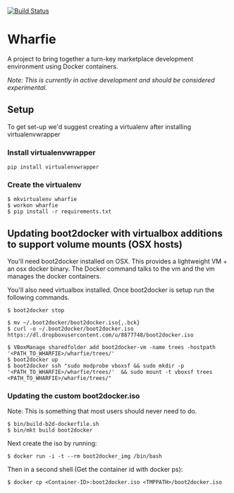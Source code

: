 [![Build Status](https://travis-ci.org/mozilla/wharfie.svg?branch=master)](https://travis-ci.org/mozilla/wharfie)


# Wharfie

A project to bring together a turn-key marketplace development environment using Docker containers.

*Note: This is currently in active development and should be considered experimental.*

## Setup

To get set-up we'd suggest creating a virtualenv after installing virtualenvwrapper

### Install virtualenvwrapper

    pip install virtualenvwrapper

### Create the virtualenv

    $ mkvirtualenv wharfie
    $ workon wharfie
    $ pip install -r requirements.txt

## Updating boot2docker with virtualbox additions to support volume mounts (OSX hosts)

You'll need boot2docker installed on OSX. This provides a lightweight VM + an osx docker binary.
The Docker command talks to the vm and the vm manages the docker containers.

You'll also need virtualbox installed. Once boot2docker is setup run the following commands.

    $ boot2docker stop

    $ mv ~/.boot2docker/boot2docker.iso{,.bck}
    $ curl -o ~/.boot2docker/boot2docker.iso https://dl.dropboxusercontent.com/u/8877748/boot2docker.iso

    $ VBoxManage sharedfolder add boot2docker-vm -name trees -hostpath '<PATH_TO_WHARFIE>/wharfie/trees/'
    $ boot2docker up
    $ boot2docker ssh "sudo modprobe vboxsf && sudo mkdir -p '<PATH_TO_WHARFIE>/wharfie/trees/'  && sudo mount -t vboxsf trees <PATH_TO_WHARFIE>/wharfie/trees/"

### Updating the custom boot2docker.iso

Note: This is something that most users should never need to do.

    $ bin/build-b2d-dockerfile.sh
    $ bin/mkt build boot2docker

Next create the iso by running:

    $ docker run -i -t --rm boot2docker_img /bin/bash

Then in a second shell (Get the container id with docker ps):

    $ docker cp <Container-ID>:boot2docker.iso <TMPPATH>/boot2docker.iso
